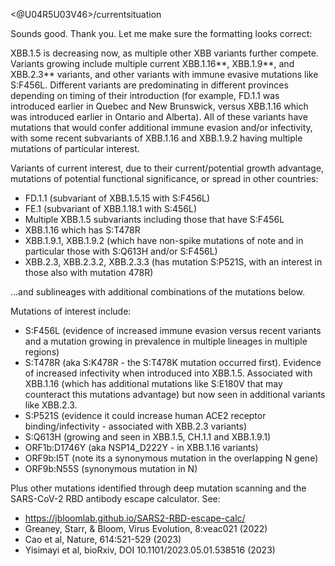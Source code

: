<@U04R5U03V46>/currentsituation



Sounds good. Thank you. Let me make sure the formatting looks correct:



XBB.1.5 is decreasing now, as multiple other XBB variants further compete. Variants growing include multiple current XBB.1.16**, XBB.1.9**, and XBB.2.3** variants, and other variants with immune evasive mutations like S:F456L. Different variants are predominating in different provinces depending on timing of their introduction (for example, FD.1.1 was introduced earlier in Quebec and New Brunswick, versus XBB.1.16 which was introduced earlier in Ontario and Alberta). All of these variants have mutations that would confer additional immune evasion and/or infectivity, with some recent subvariants of XBB.1.16 and XBB.1.9.2 having multiple mutations of particular interest.



Variants of current interest, due to their current/potential growth advantage, mutations of potential functional significance, or spread in other countries:



* FD.1.1 (subvariant of XBB.1.5.15 with S:F456L)
* FE.1 (subvariant of XBB.1.18.1 with S:456L)
* Multiple XBB.1.5 subvariants including those that have S:F456L
* XBB.1.16 which has S:T478R
* XBB.1.9.1, XBB.1.9.2 (which have non-spike mutations of note and in particular those with S:Q613H and/or S:F456L)
* XBB.2.3, XBB.2.3.2, XBB.2.3.3 (has mutation S:P521S, with an interest in those also with mutation 478R)

…and sublineages with additional combinations of the mutations below.



Mutations of interest include:



* S:F456L (evidence of increased immune evasion versus recent variants and a mutation growing in prevalence in multiple lineages in multiple regions)
* S:T478R (aka S:K478R - the S:T478K mutation occurred first). Evidence of increased infectivity when introduced into XBB.1.5. Associated with XBB.1.16 (which has additional mutations like S:E180V that may counteract this mutations advantage) but now seen in additional variants like XBB.2.3.
* S:P521S (evidence it could increase human ACE2 receptor binding/infectivity - associated with XBB.2.3 variants)
* S:Q613H (growing and seen in XBB.1.5, CH.1.1 and XBB.1.9.1)
* ORF1b:D1746Y (aka NSP14_D222Y - in XBB.1.16 variants)
* ORF9b:I5T (note its a synonymous mutation in the overlapping N gene)
* ORF9b:N55S (synonymous mutation in N)

Plus other mutations identified through deep mutation scanning and the SARS-CoV-2 RBD antibody escape calculator. See:



* <https://jbloomlab.github.io/SARS2-RBD-escape-calc/>
* Greaney, Starr, &amp; Bloom, Virus Evolution, 8:veac021 (2022)
* Cao et al, Nature, 614:521-529 (2023)
* Yisimayi et al, bioRxiv, DOI 10.1101/2023.05.01.538516 (2023)

